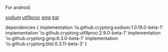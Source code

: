 For android:

[sodium](https://central.sonatype.com/artifact/io.github.cryptorg/sodium)
[utf8proc](https://central.sonatype.com/artifact/io.github.cryptorg/utf8proc)
[gmp](https://central.sonatype.com/artifact/io.github.cryptorg/gmp)
[bst](https://central.sonatype.com/artifact/io.github.cryptorg/blst)

dependencies {
  implementation 'io.github.cryptorg:sodium:1.0.19.0-beta-1'
  implementation 'io.github.cryptorg:utf8proc:2.9.0-beta-1'
  implementation 'io.github.cryptorg:gmp:6.3.0-beta-1'
  implementation 'io.github.cryptorg:blst:0.3.11-beta-3'
}
